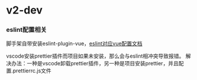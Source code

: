 # v2-dev

### eslint配置相关
脚手架自带安装eslint-plugin-vue，[eslint对应vue配置文档](https://eslint.vuejs.org/)

vscode安装prettier插件而项目如果未安装，那么会与eslint相冲突导致报错。
解决办法：一种是vscode卸载prettier插件，另一种是项目安装prettier，并且配置.prettierrc.js文件

